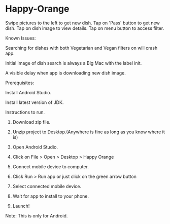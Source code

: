 # Happy-Orange

Swipe pictures to the left to get new dish.
Tap on 'Pass' button to get new dish.
Tap on dish image to view details.
Tap on menu button to access filter.

Known Issues:

Searching for dishes with both Vegetarian and Vegan filters on will crash app.

Initial image of dish search is always a Big Mac with the label init.

A visible delay when app is downloading new dish image.


Prerequisites: 

Install Android Studio.

Install latest version of JDK.

Instructions to run.

1. Download zip file.

2. Unzip project to Desktop.(Anywhere is fine as long as you know where it is)

3. Open Android Studio.

4. Click on File > Open > Desktop > Happy Orange

5. Connect mobile device to computer.

6. Click Run > Run app or just click on the green arrow button

7. Select connected mobile device.

8. Wait for app to install to your phone.

9. Launch!

Note: This is only for Android.
